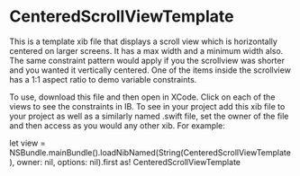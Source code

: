 # CenteredScrollViewTemplate
This is a template xib file that displays a scroll view which is horizontally centered on larger screens. It has a max width and a minimum width also. The same constraint pattern would apply if you the scrollview was shorter and you wanted it vertically centered. One of the items inside the scrollview has a 1:1 aspect ratio to demo variable constraints.

To use, download this file and then open in XCode. Click on each of the views to see the constraints in IB. To see in your project add this xib file to your project as well as a similarly named .swift file, set the owner of the file and then access as you would any other xib. For example:

let view = NSBundle.mainBundle().loadNibNamed(String(CenteredScrollViewTemplate), owner: nil, options: nil).first as! CenteredScrollViewTemplate
